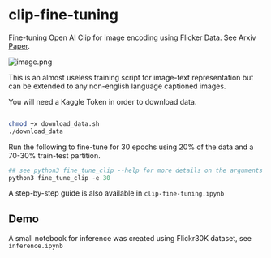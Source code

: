 # clip-fine-tuning
Fine-tuning Open AI Clip for image encoding using Flicker Data. See Arxiv [Paper](https://arxiv.org/abs/2103.00020).

![image.png](https://miro.medium.com/max/786/1*tg7akErlMSyCLQxrMtQIYw.png)


This is an almost useless training script for image-text representation but can be extended to any non-english language captioned images.


You will need a Kaggle Token in order to download data.


```bash

chmod +x download_data.sh
./download_data

```

Run the following to fine-tune for 30 epochs using 20% of the data and a 70-30% train-test partition.


```python
## see python3 fine_tune_clip --help for more details on the arguments
python3 fine_tune_clip -e 30 
```


A step-by-step guide is also available in `clip-fine-tuning.ipynb`


## Demo

A small notebook for inference was created using Flickr30K dataset, see `inference.ipynb`


